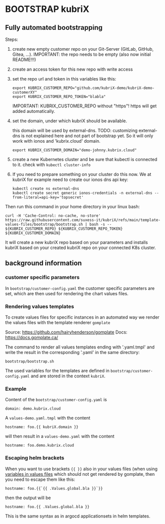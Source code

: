 # BOOTSTRAP kubriX

## Fully automated bootstrapping

Steps:

1. create new empty customer repo on your Git-Server (GitLab, GitHub, Gitea, ...). IMPORTANT: the repo needs to be empty (also now initial README!!!)

2. create an access token for this new repo with write access

3. set the repo url and token in this variables like this:

    ```
    export KUBRIX_CUSTOMER_REPO="github.com/kubriX-demo/kubriX-demo-customerXY"
    export KUBRIX_CUSTOMER_REPO_TOKEN="blabla"
    ```

    IMPORTANT: KUBRIX_CUSTOMER_REPO without "https"! https will get added automatically.

4. set the domain, under which kubriX should be available.

    this domain will be used by external-dns.
    TODO: customizing external-dns is not explained here and not part of bootstrap yet. So it will only work with ionos and 'kubrix.cloud' domain.

    ```
    export KUBRIX_CUSTOMER_DOMAIN="demo-johnny.kubrix.cloud"
    ```

5. create a new Kubernetes cluster and be sure that kubectl is connected to it. check with `kubectl cluster-info`

6. If you need to prepare something on your cluster do this now. We at kubriX for example need to create our ionos dns api key:

    ```
    kubectl create ns external-dns
    kubectl create secret generic ionos-credentials -n external-dns --from-literal=api-key='topsecret'
    ```


Then run this command in your home directory in your linux bash:

```
curl -H 'Cache-Control: no-cache, no-store' https://raw.githubusercontent.com/suxess-it/kubriX/refs/main/template-values-files/bootstrap/bootstrap.sh | bash -s -- ${KUBRIX_CUSTOMER_REPO} ${KUBRIX_CUSTOMER_REPO_TOKEN} ${KUBRIX_CUSTOMER_DOMAIN}
```

It will create a new kubriX repo based on your parameters and installs kubriX based on your created kubriX repo on your connected K8s cluster.

## background information

### customer specific parameters

In `bootstrap/customer-config.yaml` the customer specific parameters are set,
which are then used for rendering the chart values files.

### Rendering values templates

To create values files for specific instances in an automated 
way we render the values files with the template renderer `gomplate`

Source: https://github.com/hairyhenderson/gomplate
Docs: https://docs.gomplate.ca/

The command to render all values templates ending with '.yaml.tmpl' 
and write the result in the corresponding '.yaml' in the same directory:

```
bootstrap/bootstrap.sh
```

The used variables for the templates are defined in `bootstrap/customer-config.yaml` 
and are stored in the context `kubriX`.

### Example

Content of the `bootstrap/customer-config.yaml` is

```
domain: demo.kubrix.cloud
```

A `values-demo.yaml.tmpl` with the content
```
hostname: foo.{{ kubriX.domain }}
```

will then result in a `values-demo.yaml` with the content
```
hostname: foo.demo.kubrix.cloud
```

### Escaping helm brackets

When you want to use brackets `{{ }}` also in your values files 
(when using [variables in values files](https://helm.sh/docs/howto/charts_tips_and_tricks/#using-the-tpl-function) 
which should not get rendered by gomplate, then you need to escape them like this:

```
hostname: foo.{{`{{ .Values.global.bla }}`}}
```

then the output will be

```
hostname: foo.{{ .Values.global.bla }}
```

This is the same syntax as in argocd applicationsets in helm templates.


